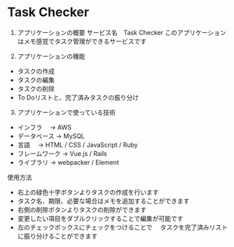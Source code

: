 # Task Checker

1. アプリケーションの概要
サービス名　Task Checker
このアプリケーションはメモ感覚でタスク管理ができるサービスです


2. アプリケーションの機能
* タスクの作成
* タスクの編集
* タスクの削除
* To Doリストと、完了済みタスクの振り分け


3. アプリケーションで使っている技術
* インフラ　      →   AWS
* データベース    →   MySQL
* 言語　          →   HTML / CSS / JavaScript / Ruby 
* フレームワーク  →   Vue.js / Rails
* ライブラリ      →   webpacker / Element


使用方法
* 右上の緑色十字ボタンよりタスクの作成を行います
* タスク名、期限、必要な場合はメモを追加することができます
* 右側の削除ボタンよりタスクの削除ができます
* 変更したい項目をダブルクリックすることで編集が可能です
* 左のチェックボックスにチェックをつけることで
　タスクを完了済みリストに振り分けることができます